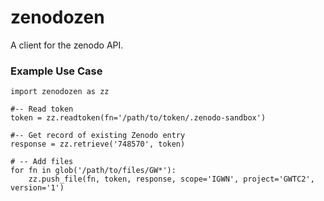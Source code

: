 # zenodozen

A client for the zenodo API.

### Example Use Case

    import zenodozen as zz

    #-- Read token
    token = zz.readtoken(fn='/path/to/token/.zenodo-sandbox')

    #-- Get record of existing Zenodo entry
    response = zz.retrieve('748570', token)

    # -- Add files
    for fn in glob('/path/to/files/GW*'):
        zz.push_file(fn, token, response, scope='IGWN', project='GWTC2', version='1')
